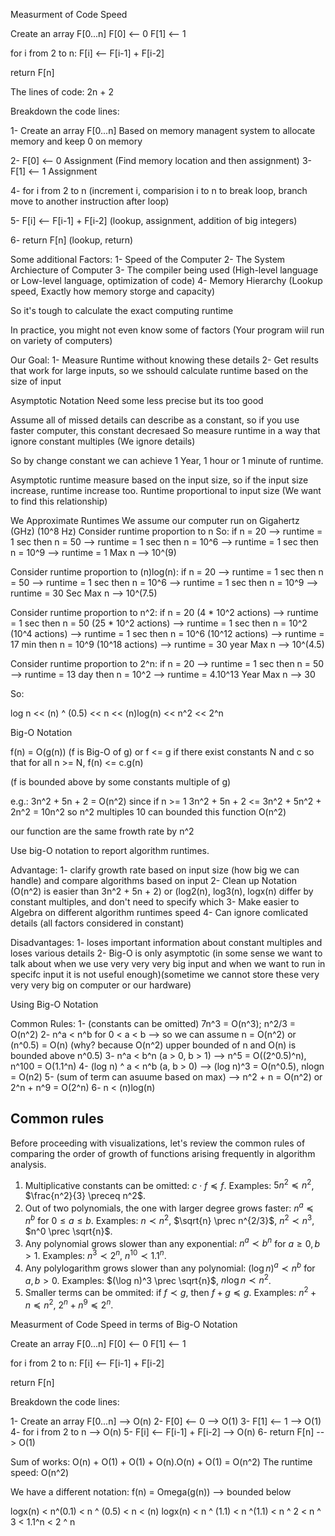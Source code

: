 Measurment of Code Speed

Create an array F[0...n]
F[0] <-- 0
F[1] <-- 1

for i from 2 to n:
    F[i] <-- F[i-1] + F[i-2]

return F[n]


The lines of code: 2n + 2

Breakdown the code lines:

1- Create an array F[0...n]
Based on memory managent system to allocate memory and keep 0 on memory

2- F[0] <-- 0  Assignment (Find memory location and then assignment)
3- F[1] <-- 1  Assignment

4- for i from 2 to n (increment i, comparision i to n to break loop, branch move to another instruction after loop)

5- F[i] <-- F[i-1] + F[i-2] (lookup, assignment, addition of big integers)

6- return F[n] (lookup, return)


Some additional Factors:
1- Speed of the Computer
2- The System Archiecture of Computer
3- The compiler being used (High-level language or Low-level language, optimization of code)
4- Memory Hierarchy (Lookup speed, Exactly how memory storge and capacity)

So it's tough to calculate the exact computing runtime

In practice, you might not even know some of factors (Your program wiil run on variety of computers)

Our Goal:
1- Measure Runtime without knowing these details
2- Get results that work for large inputs, so we sshould calculate runtime based on the size of input


Asymptotic Notation
Need some less precise but its too good

Assume all of missed details can describe as a constant, so if you use faster computer, this constant decresaed
So measure runtime in a way that ignore constant multiples (We ignore details)

So by change constant we can achieve 1 Year, 1 hour or 1 minute of runtime.

Asymptotic runtime measure based on the input size, so if the input size increase, runtime increase too. Runtime proportional to input size (We want to find this relationship)

We Approximate Runtimes
We assume our computer run on Gigahertz (GHz) (10^8 Hz)
Consider runtime proportion to n
So:
if n = 20 --> runtime = 1 sec
then n = 50 --> runtime = 1 sec
then n = 10^6 --> runtime = 1 sec
then n = 10^9 --> runtime = 1
Max n --> 10^(9)

Consider runtime proportion to (n)log(n):
if n = 20 --> runtime = 1 sec
then n = 50 --> runtime = 1 sec
then n = 10^6 --> runtime = 1 sec
then n = 10^9 --> runtime = 30 Sec
Max n --> 10^(7.5)

Consider runtime proportion to n^2:
if n = 20 (4 * 10^2 actions)  --> runtime = 1 sec
then n = 50 (25 * 10^2 actions) --> runtime = 1 sec
then n = 10^2 (10^4 actions) --> runtime = 1 sec
then n = 10^6 (10^12 actions) --> runtime = 17 min
then n = 10^9 (10^18 actions) --> runtime = 30 year
Max n --> 10^(4.5)


Consider runtime proportion to 2^n:
if n = 20 --> runtime = 1 sec
then n = 50 --> runtime = 13 day
then n = 10^2 --> runtime = 4.10^13 Year
Max n --> 30




So:

log n << (n) ^ (0.5) << n << (n)log(n) << n^2 << 2^n

Big-O Notation

f(n) = O(g(n)) 
(f is Big-O of g) or f <= g
if there exist constants N and c so that for all n >= N, f(n) <= c.g(n)

(f is bounded above by some constants multiple of g)

e.g.:
3n^2 + 5n + 2 = O(n^2) since if n >= 1
3n^2 + 5n + 2 <= 3n^2 + 5n^2 + 2n^2 = 10n^2
so n^2 multiples 10 can bounded this function
O(n^2)

our function are the same frowth rate by n^2

Use big-O notation to report algorithm runtimes.

Advantage:
1- clarify growth rate based on input size (how big we can handle) and compare algorithms based on input
2- Clean up Notation (O(n^2) is easier than 3n^2 + 5n + 2) or (log2(n), log3(n), logx(n) differ by constant multiples, and don't need to specify which
3- Make easier to Algebra on different algorithm runtimes speed
4- Can ignore comlicated details (all factors considered in constant)

Disadvantages:
1- loses important information about constant multiples and loses various details
2- Big-O is only asymptotic (in some sense we want to talk about when we use very very very big input and when we want to run in specifc input it is not useful enough)(sometime we cannot store these very very very big on computer or our hardware)


Using Big-O Notation

Common Rules:
1- (constants can be omitted) 7n^3 = O(n^3); n^2/3 = O(n^2)
2- n^a < n^b for 0 < a < b --> so we can assume n = O(n^2) or (n^0.5) = O(n) (why? because O(n^2) upper bounded of n and O(n) is bounded above n^0.5)
3- n^a < b^n (a > 0, b > 1) --> n^5 = O((2^0.5)^n), n^100 = O(1.1^n)
4- (log n) ^ a < n^b (a, b > 0) --> (log n)^3 = O(n^0.5), nlogn = O(n2)
5- (sum of term can asuume based on max) --> n^2 + n = O(n^2) or 2^n + n^9 = O(2^n)
6- n < (n)log(n)
## Common rules

Before proceeding with visualizations, let's review the common rules of comparing the order of growth of functions arising frequently in algorithm analysis.

1. Multiplicative constants can be omitted: $c \cdot f \preceq f$. Examples: $5n^2 \preceq n^2$, $\frac{n^2}{3} \preceq n^2$.
2. Out of two polynomials, the one with larger degree grows faster: $n^a \preceq n^b$ for $0 \le a \le b$. Examples: $n \prec n^2$, $\sqrt{n} \prec n^{2/3}$, $n^2 \prec n^3$, $n^0 \prec \sqrt{n}$.
3. Any polynomial grows slower than any exponential: $n^a \prec b^n$ for $a \ge 0, b>1$. Examples: $n^3 \prec 2^n$, $n^{10} \prec 1.1^n$.
4. Any polylogarithm grows slower than any polynomial: $(\log n)^a \prec n^b$ for $a, b>0$. Examples: $(\log n)^3 \prec \sqrt{n}$, $n\log n \prec n^2$.
5. Smaller terms can be ommited: if $f \prec g$, then $f+g\preceq g$. Examples: $n^2+n \preceq n^2$, $2^n+n^9 \preceq 2^n$.


Measurment of Code Speed in terms of Big-O Notation

Create an array F[0...n]
F[0] <-- 0
F[1] <-- 1

for i from 2 to n:
    F[i] <-- F[i-1] + F[i-2]

return F[n]


Breakdown the code lines:

1- Create an array F[0...n] --> O(n)
2- F[0] <-- 0   --> O(1)
3- F[1] <-- 1   --> O(1)
4- for i from 2 to n --> O(n)
5- F[i] <-- F[i-1] + F[i-2] --> O(n)
6- return F[n] --> O(1)

Sum of works: O(n) + O(1) + O(1) + O(n).O(n) + O(1) = O(n^2)
The runtime speed: O(n^2)


We have a different notation:
f(n) = Omega(g(n)) --> bounded below


logx(n) < n^(0.1) < n ^ (0.5) < n < (n) logx(n) < n ^ (1.1) < n ^(1.1) < n ^ 2 < n ^ 3 < 1.1^n < 2 ^ n

